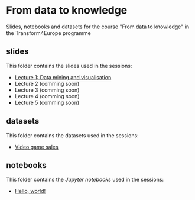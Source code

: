 # From data to knowledge
Slides, notebooks and datasets for the course "From data to knowledge" in the Transform4Europe programme

## slides
This folder contains the slides used in the sessions:
* [Lecture 1: Data mining and visualisation](https://github.com/d-tomas/transform4europe/blob/main/slides/lecture_01.pdf)
* Lecture 2 (comming soon)
* Lecture 3 (comming soon)
* Lecture 4 (comming soon)
* Lecture 5 (comming soon)

## datasets
This folder contains the datasets used in the sessions:
* [Video game sales](https://github.com/d-tomas/transform4europe/blob/main/datasets/video_game_sales.csv)

## notebooks
This folder contains the *Jupyter notebooks* used in the sessions:
* [Hello, world!](https://github.com/d-tomas/transform4europe/blob/main/notebooks/hello_world.ipynb)
